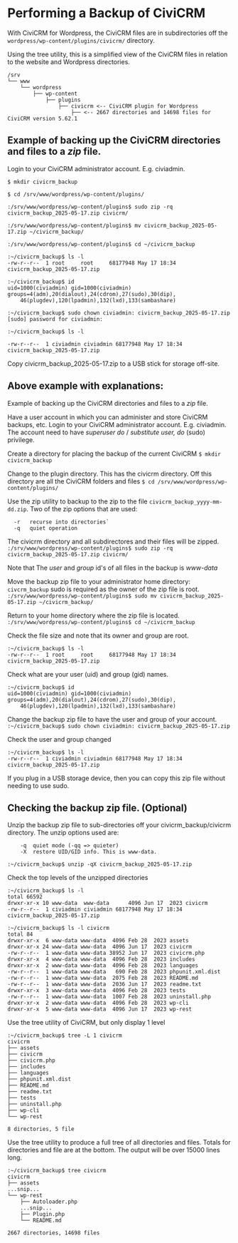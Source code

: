 # Performing a Backup of CiviCRM

With CiviCRM for Wordpress, the CiviCRM files are in subdirectories off the `wordpress/wp-content/plugins/civicrm/` directory.

Using the tree utility, this is a simplified view of the CiviCRM files in relation to the website and Wordpress directories. 
```
/srv
└── www
    └── wordpress
        ├── wp-content
            ├── plugins
                ├── civicrm <-- CiviCRM plugin for Wordpress
                    ├── <-- 2667 directories and 14698 files for CiviCRM version 5.62.1
```

## Example of backing up the CiviCRM directories and files to a *zip* file.

Login to your CiviCRM administrator account. E.g. civiadmin.
```
$ mkdir civicrm_backup

$ cd /srv/www/wordpress/wp-content/plugins/

:/srv/www/wordpress/wp-content/plugins$ sudo zip -rq civicrm_backup_2025-05-17.zip civicrm/

:/srv/www/wordpress/wp-content/plugins$ mv civicrm_backup_2025-05-17.zip ~/civicrm_backup/

:/srv/www/wordpress/wp-content/plugins$ cd ~/civicrm_backup

:~/civicrm_backup$ ls -l
-rw-r--r--  1 root     root     68177948 May 17 18:34 civicrm_backup_2025-05-17.zip

:~/civicrm_backup$ id
uid=1000(civiadmin) gid=1000(civiadmin) groups=4(adm),20(dialout),24(cdrom),27(sudo),30(dip),
    46(plugdev),120(lpadmin),132(lxd),133(sambashare)

:~/civicrm_backup$ sudo chown civiadmin: civicrm_backup_2025-05-17.zip
[sudo] password for civiadmin: 

:~/civicrm_backup$ ls -l

-rw-r--r--  1 civiadmin civiadmin 68177948 May 17 18:34 civicrm_backup_2025-05-17.zip
```
Copy civicrm_backup_2025-05-17.zip to a USB stick for storage off-site.


## Above example with explanations:

Example of backing up the CiviCRM directories and files to a *zip* file.

Have a user account in which you can administer and store CiviCRM backups, etc.
Login to your CiviCRM administrator account. E.g. civiadmin.
The account need to have *superuser do* / *substitute user, do* (sudo) privilege.

Create a directory for placing the backup of the current CiviCRM
`$ mkdir civicrm_backup`

Change to the plugin directory. This has  the civicrm directory. 
Off this directory are all the CiviCRM folders and files
`$ cd /srv/www/wordpress/wp-content/plugins/`

Use the zip utility to backup to the zip to the file `civicrm_backup_yyyy-mm-dd.zip`. 
Two of the zip options that are used:
```
  -r   recurse into directories`
  -q   quiet operation
```
The civicrm directory and all subdirectores and their files will be zipped.
`:/srv/www/wordpress/wp-content/plugins$ sudo zip -rq civicrm_backup_2025-05-17.zip civicrm/`

Note that The *user* and *group* id's of all files in the backup is *www-data*

Move the backup zip file to your administrator home directory: `civcrm_backup`
sudo is required as the owner of the zip file is root. 
`:/srv/www/wordpress/wp-content/plugins$ sudo mv civicrm_backup_2025-05-17.zip ~/civicrm_backup/`

Return to your home directory where the zip file is located.
`:/srv/www/wordpress/wp-content/plugins$ cd ~/civicrm_backup`

Check the file size and note that its owner and group are root.
```
:~/civicrm_backup$ ls -l
-rw-r--r--  1 root     root     68177948 May 17 18:34 civicrm_backup_2025-05-17.zip
```

Check what are your user (uid) and group (gid) names.
```
:~/civicrm_backup$ id
uid=1000(civiadmin) gid=1000(civiadmin) groups=4(adm),20(dialout),24(cdrom),27(sudo),30(dip),
    46(plugdev),120(lpadmin),132(lxd),133(sambashare)
```

Change the backup zip file to have the user and group of your account.
`:~/civicrm_backup$ sudo chown civiadmin: civicrm_backup_2025-05-17.zip`

Check the user and group changed
```
:~/civicrm_backup$ ls -l
-rw-r--r--  1 civiadmin civiadmin 68177948 May 17 18:34 civicrm_backup_2025-05-17.zip
```

If you plug in a USB storage device, then you can copy this zip file without needing to use sudo.

## Checking the backup zip file. (Optional)

Unzip the backup zip file to sub-directories off your civicrm_backup/civicrm directory.
The unzip options used are:
```
    -q  quiet mode (-qq => quieter)
    -X  restore UID/GID info. This is www-data. 

:~/civicrm_backup$ unzip -qX civicrm_backup_2025-05-17.zip
```

Check the top levels of the unzipped directories
```
:~/civicrm_backup$ ls -l
total 66592
drwxr-xr-x 10 www-data  www-data      4096 Jun 17  2023 civicrm
-rw-r--r--  1 civiadmin civiadmin 68177948 May 17 18:34 civicrm_backup_2025-05-17.zip

:~/civicrm_backup$ ls -l civicrm
total 84
drwxr-xr-x  6 www-data www-data  4096 Feb 28  2023 assets
drwxr-xr-x 24 www-data www-data  4096 Jun 17  2023 civicrm
-rw-r--r--  1 www-data www-data 38952 Jun 17  2023 civicrm.php
drwxr-xr-x  4 www-data www-data  4096 Feb 28  2023 includes
drwxr-xr-x  2 www-data www-data  4096 Feb 28  2023 languages
-rw-r--r--  1 www-data www-data   690 Feb 28  2023 phpunit.xml.dist
-rw-r--r--  1 www-data www-data  2075 Feb 28  2023 README.md
-rw-r--r--  1 www-data www-data  2036 Jun 17  2023 readme.txt
drwxr-xr-x  3 www-data www-data  4096 Feb 28  2023 tests
-rw-r--r--  1 www-data www-data  1007 Feb 28  2023 uninstall.php
drwxr-xr-x  2 www-data www-data  4096 Feb 28  2023 wp-cli
drwxr-xr-x  5 www-data www-data  4096 Jun 17  2023 wp-rest
```

Use the tree utility of CiviCRM, but only display 1 level 
```
:~/civicrm_backup$ tree -L 1 civicrm
civicrm
├── assets
├── civicrm
├── civicrm.php
├── includes
├── languages
├── phpunit.xml.dist
├── README.md
├── readme.txt
├── tests
├── uninstall.php
├── wp-cli
└── wp-rest

8 directories, 5 file
```

Use the tree utility to produce a full tree of all directories and files.
Totals for directories and file are at the bottom. The output will be over 15000 lines long.
```
:~/civicrm_backup$ tree civicrm
civicrm
├── assets
...snip...
└── wp-rest
    ├── Autoloader.php
    ...snip...
    ├── Plugin.php
    └── README.md

2667 directories, 14698 files
```
